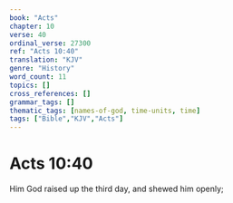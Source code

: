 ```yaml
---
book: "Acts"
chapter: 10
verse: 40
ordinal_verse: 27300
ref: "Acts 10:40"
translation: "KJV"
genre: "History"
word_count: 11
topics: []
cross_references: []
grammar_tags: []
thematic_tags: [names-of-god, time-units, time]
tags: ["Bible","KJV","Acts"]
---
```


# Acts 10:40

Him God raised up the third day, and shewed him openly;

